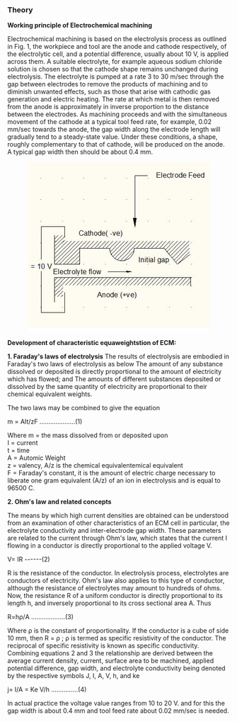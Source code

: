 ### Theory

**Working principle of Electrochemical machining**

Electrochemical machining is based on the electrolysis process as outlined in Fig. 1, the workpiece and tool are the anode and cathode respectively, of the electrolytic cell, and a potential difference, usually about 10 V, is applied across them. A suitable electrolyte, for example aqueous sodium chloride solution is chosen so that the cathode shape remains unchanged during electrolysis. The electrolyte is pumped at a rate 3 to 30 m/sec through the gap between electrodes to remove the products of machining and to diminish unwanted effects, such as those that arise with cathodic gas generation and electric heating. The rate at which metal is then removed from the anode is approximately in inverse proportion to the distance between the electrodes. As machining proceeds and with the simultaneous movement of the cathode at a typical tool feed rate, for example, 0.02 mm/sec towards the anode, the gap width along the electrode length will gradually tend to a steady-state value. Under these conditions, a shape, roughly complementary to that of cathode, will be produced on the anode. A typical gap width then should be about 0.4 mm.

<center><img src="images/1.jpg" title="" /></center>

**Development of characteristic equaweightstion of ECM:**

**1. Faraday's laws of electrolysis**
The results of electrolysis are embodied in Faraday's two laws of electrolysis as below
The amount of any substance dissolved or deposited is directly proportional to the amount of electricity which has flowed; and The amounts of different substances deposited or dissolved by the same quantity of electricity are proportional to their chemical equivalent weights.

The two laws may be combined to give the equation

m = AIt/zF        ....................(1)


Where m = the mass dissolved from or deposited upon\
       I = current\
       t = time      
       A = Automic Weight\
       z = valency, A/z is the chemical equivalentemical equivalent\
       F = Faraday's constant, it is the amount of electric charge necessary to liberate one gram equivalent (A/z) of an ion in electrolysis and is equal to 96500 C.

**2. Ohm's law and related concepts**

The means by which high current densities are obtained can be understood from an examination of other characteristics of an ECM cell in particular, the electrolyte conductivity and inter-electrode gap width. These parameters are related to the current through Ohm's law, which states that the current I flowing in a conductor is directly proportional to the applied voltage V.

V= IR        ------(2)

R is the resistance of the conductor.
In electrolysis process, electrolytes are conductors of electricity. Ohm's law also applies to this type of conductor, although the resistance of electrolytes may amount to hundreds of ohms.
Now, the resistance R of a uniform conductor is directly proportional to its length h, and inversely proportional to its cross sectional area A. Thus

R=h&rho;/A       ...................(3)

Where &rho; is the constant of proportionality. If the conductor is a cube of side 10 mm, then R = &rho; ; &rho; is termed as specific resistivity of the conductor. The reciprocal of specific resistivity is known as specific conductivity. Combining equations 2 and 3 the relationship are derived between the average current density, current, surface area to be machined, applied potential difference, gap width, and electrolyte conductivity being denoted by the respective symbols J, I, A, V, h, and ke

j= I/A = Ke V/h        ...............(4)

In actual practice the voltage value ranges from 10 to 20 V. and for this the gap width is about 0.4 mm and tool feed rate about 0.02 mm/sec is needed.
